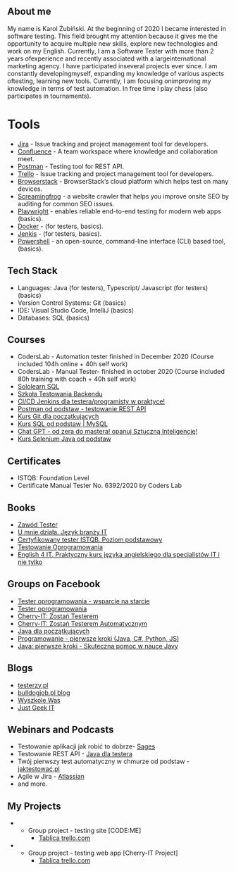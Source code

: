 



## About me

My name is Karol Żubiński.
At the beginning of 2020 I became interested in software testing. This field brought my attention because it gives me the opportunity to acquire multiple new skills, explore new technologies and work on my English. 
Currently, 
I am a Software Tester with more than 2 years ofexperience and recently associated with a largeinternational marketing agency. 
I have participated inseveral projects ever since. I am constantly developingmyself, expanding my knowledge of various aspects oftesting, learning new tools. 
Currently, I am focusing onimproving my knowledge in terms of test automation. 
In free time I play chess (also participates in tournaments).


# Tools
 
  - [Jira](https://www.atlassian.com/software/jira) - Issue tracking and project management tool for developers.
  - [Confluence](https://www.atlassian.com/software/confluence) - A team workspace where knowledge and collaboration meet.
  - [Postman](https://www.postman.com/) - Testing tool for REST API.
  - [Trello](https://trello.com/) - Issue tracking and project management tool for developers.
  - [Browserstack](https://www.browserstack.com/) - BrowserStack’s cloud platform which helps test on many devices.
  - [Screamingfrog](https://www.screamingfrog.co.uk/seo-spider/) - a website crawler that helps you improve onsite SEO by auditing for common SEO issues.
  - [Playwright](https://playwright.dev/) - enables reliable end-to-end testing for modern web apps (basics).
  - [Docker](https://www.docker.com/) - (for testers, basics).
  - [Jenkis](https://www.jenkins.io/) - (for testers, basics).
  - [Powershell](https://github.com/PowerShell/PowerShell) - an open-source, command-line interface (CLI) based tool, (basics).


## Tech Stack


* Languages: Java (for testers), Typescript/ Javascript (for testers) (basics)
* Version Control Systems: Git (basics)
* IDE: Visual Studio Code, IntelliJ (basics)
* Databases: SQL (basics)

## Courses 

* CodersLab - Automation tester  finished  in December 2020 (Course included 104h online + 40h self work)
* CodersLab - Manual Tester- finished in october 2020 (Course included 80h training with coach + 40h self work)
* [Sololearn SQL](https://www.sololearn.com/home)
* [Szkoła Testowania Backendu](https://akademiaqa.pl/backend/)
* [CI/CD Jenkins dla testera/programisty w praktyce!](https://www.udemy.com/course/ci-cd-jenkins/)
* [Postman od podstaw - testowanie REST API](https://www.udemy.com/course/postman-od-podstaw-testowanie-rest-api/)
* [Kurs Git dla początkujących](https://www.udemy.com/course/kurs-gita/)
* [Kurs SQL od podstaw | MySQL](https://www.udemy.com/course/kurs-sql-od-podstaw/)
* [Chat GPT - od zera do mastera! opanuj Sztuczną Inteligencję!](https://www.udemy.com/course/chat-gpt-kurs/)
* [Kurs Selenium Java od podstaw](https://www.udemy.com/course/kurs-selenium-java/)

## Certificates

* ISTQB: Foundation Level 
* Certificate Manual Tester No. 6392/2020 by Coders Lab




## Books

* [Zawód Tester](https://ksiegarnia.pwn.pl/Zawod-tester.-Od-decyzji-do-zdobycia-doswiadczenia,743423772,p.html)
* [U mnie działa. Język branży IT](https://helion.pl/ksiazki/u-mnie-dziala-jezyk-branzy-it-pawel-baszuro,umnied.htm#format/d)
* [Certyfikowany tester ISTQB. Poziom podstawowy](https://helion.pl/ksiazki/certyfikowany-tester-istqb-poziom-podstawowy-adam-roman-lucjan-stapp,ctispp.htm#format/d)
* [Testowanie Oprogramowania](https://helion.pl/ksiazki/testowanie-oprogramowania-podrecznik-dla-poczatkujacych-rafal-pawlak,szteop.htm#format/d)
* [English 4 IT. Praktyczny kurs języka angielskiego dla specjalistów IT i nie tylko](https://helion.pl/ksiazki/english-4-it-praktyczny-kurs-jezyka-angielskiego-dla-specjalistow-it-i-nie-tylko-beata-blaszczyk,anginf.htm#format/d)



## Groups on Facebook
 
* [Tester oprogramowania - wsparcie na starcie](https://www.facebook.com/groups/testeroprogramowania/?ref=group_header)
* [Tester oprogramowania](https://www.facebook.com/groups/141683635854223)
* [Cherry-IT: Zostań Testerem](https://www.facebook.com/groups/2133784529983322)
* [Cherry-IT: Zostań Testerem Automatycznym](https://www.facebook.com/groups/195487914423878)
* [Java dla początkujących](https://www.facebook.com/groups/231900600895570/)
* [Programowanie - pierwsze kroki (Java, C#, Python, JS)](https://www.facebook.com/groups/485381788583271)
* [Java: pierwsze kroki - Skuteczna pomoc w nauce Javy](https://www.facebook.com/groups/michal.akademiakodu)



## Blogs 

* [testerzy.pl](http://testerzy.pl)
* [bulldogjob.pl blog](https://bulldogjob.pl/blog)
* [Wyszkole Was](https://www.wyszkolewas.com.pl/)
* [Just Geek IT](https://geek.justjoin.it/)



## Webinars and Podcasts

* Testowanie aplikacji jak robić to dobrze- [Sages](https://www.sages.pl/)
* Testowanie REST API - [Java dla testera](https://javadlatestera.pl/)
* Twój pierwszy test automatyczny w chmurze od podstaw - [jaktestować.pl]( https://jaktestowac.pl/)
* Agile w Jira - [Atlassian](https://ttpsc.com/pl/atlassian/)
* and more.

## My Projects

* - Group project - testing site [CODE:ME]
     - [Tablica trello.com](https://trello.com/b/jERw9zEh/codeme-www-bugi)
     
* - Group project - testing web app [Cherry-IT Project]
     - [Tablica trello.com](https://trello.com/b/M8n2uzsJ/stycze%C5%842021-przygotowanie)







      
